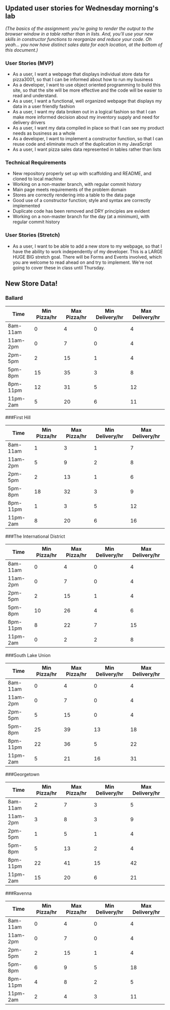 ## Updated user stories for Wednesday morning's lab

*(The basics of the assignment: you're going to render the output to the browser window in a table rather than in lists. And, you'll use your new skills in constructor functions to reorganize and reduce your code. Oh yeah... you now have distinct sales data for each location, at the bottom of this document.)*

### User Stories (MVP)
 - As a user, I want a webpage that displays individual store data for pizza3001, so that I can be informed about how to run my business
 - As a developer, I want to use object oriented programming to build this site, so that the site will be more effective and the code will be easier to read and understand.
 - As a user, I want a functional, well organized webpage that displays my data in a user friendly fashion
 - As a user, I want my data broken out in a logical fashion so that I can make more informed decision about my inventory supply and need for delivery drivers
 - As a user, I want my data compiled in place so that I can see my product needs as business as a whole
 - As a developer, I want to implement a constructor function, so that I can reuse code and eliminate much of the duplication in my JavaScript
 - As a user, I want pizza sales data represented in tables rather than lists

### Technical Requirements
 - New repository properly set up with scaffolding and README, and cloned to local machine
 - Working on a non-master branch, with regular commit history
 - Main page meets requirements of the problem domain
 - Stores are correctly rendering into a table to the data page
 - Good use of a constructor function; style and syntax are correctly implemented
- Duplicate code has been removed and DRY principles are evident
- Working on a non-master branch for the day (at a minimum), with regular commit history

### User Stories (Stretch)
 - As a user, I want to be able to add a new store to my webpage, so that I have the ability to work independently of my developer. This is a LARGE HUGE BIG stretch goal. There will be Forms and Events involved, which you are welcome to read ahead on and try to implement. We're not going to cover these in class until Thursday.

## New Store Data!

### Ballard

 | Time  | Min Pizza/hr  | Max Pizza/hr | Min Delivery/hr | Max Delivery/hr  |
 |---|---|---|---|---|
 | 8am-11am  | 0  | 4  | 0 | 4 |
 | 11am-2pm  | 0  | 7  | 0 | 4 |
 | 2pm-5pm  | 2  | 15  | 1 | 4 |
 | 5pm-8pm  | 15  | 35  | 3 | 8 |
 | 8pm-11pm  | 12  | 31  | 5 | 12 |
 | 11pm-2am  | 5  | 20  | 6 | 11 |   

###First Hill

| Time  | Min Pizza/hr  | Max Pizza/hr | Min Delivery/hr | Max Delivery/hr  |
|---|---|---|---|---|
| 8am-11am  | 1  | 3  | 1 | 7 |
| 11am-2pm  | 5  | 9  | 2 | 8 |
| 2pm-5pm  | 2  | 13  | 1 | 6 |
| 5pm-8pm  | 18  | 32  | 3 | 9 |
| 8pm-11pm  | 1  | 3  | 5 | 12 |
| 11pm-2am  | 8  | 20  | 6 | 16 |

###The International District

| Time  | Min Pizza/hr  | Max Pizza/hr | Min Delivery/hr | Max Delivery/hr  |
|---|---|---|---|---|
| 8am-11am  | 0  | 4  | 0 | 4 |
| 11am-2pm  | 0  | 7  | 0 | 4 |
| 2pm-5pm  | 2  | 15  | 1 | 4 |
| 5pm-8pm  | 10  | 26  | 4 | 6 |
| 8pm-11pm  | 8  | 22  | 7 | 15 |
| 11pm-2am  | 0  | 2  | 2 | 8 |

###South Lake Union

| Time  | Min Pizza/hr  | Max Pizza/hr | Min Delivery/hr | Max Delivery/hr  |
|---|---|---|---|---|
| 8am-11am  | 0  | 4  | 0 | 4 |
| 11am-2pm  | 0  | 7  | 0 | 4 |
| 2pm-5pm  | 5  | 15  | 0 | 4 |
| 5pm-8pm  | 25  | 39  | 13 | 18 |
| 8pm-11pm  | 22  | 36  | 5 | 22 |
| 11pm-2am  | 5  | 21  | 16 | 31 |

###Georgetown

| Time  | Min Pizza/hr  | Max Pizza/hr | Min Delivery/hr | Max Delivery/hr  |
|---|---|---|---|---|
| 8am-11am  | 2  | 7  | 3 | 5 |
| 11am-2pm  | 3  | 8  | 3 | 9 |
| 2pm-5pm  | 1  | 5  | 1 | 4 |
| 5pm-8pm  | 5  | 13  | 2 | 4 |
| 8pm-11pm  | 22  | 41  | 15 | 42 |
| 11pm-2am  | 15  | 20  | 6 | 21 |

###Ravenna

| Time  | Min Pizza/hr  | Max Pizza/hr | Min Delivery/hr | Max Delivery/hr  |
|---|---|---|---|---|
| 8am-11am  | 0  | 4  | 0 | 4 |
| 11am-2pm  | 0  | 7  | 0 | 4 |
| 2pm-5pm  | 2  | 15  | 1 | 4 |
| 5pm-8pm  | 6  | 9  | 5 | 18 |
| 8pm-11pm  | 4  | 8  | 2 | 5 |
| 11pm-2am  | 2  | 4  | 3 | 11 |
